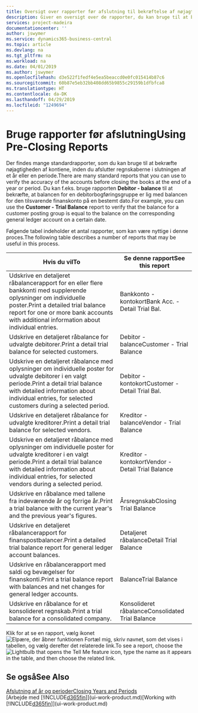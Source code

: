 ```yaml
---
title: Oversigt over rapporter før afslutning til bekræftelse af nøjagtigheden af konti | Microsoft Docs
description: Giver en oversigt over de rapporter, du kan bruge til at bekræfte nøjagtigheden af konti, inden du afslutter regnskaberne i slutningen af et år eller en periode.
services: project-madeira
documentationcenter: ''
author: jswymer
ms.service: dynamics365-business-central
ms.topic: article
ms.devlang: na
ms.tgt_pltfrm: na
ms.workload: na
ms.date: 04/01/2019
ms.author: jswymer
ms.openlocfilehash: d3e522f1fedf4e5ea5beaccd0e0fc015414b87c6
ms.sourcegitcommit: 60b87e5eb32bb408dd65b9855c29159b1dfbfca8
ms.translationtype: HT
ms.contentlocale: da-DK
ms.lasthandoff: 04/29/2019
ms.locfileid: "1249694"
---
```

# <a name="using-pre-closing-reports"></a><span data-ttu-id="7bd94-103">Bruge rapporter før afslutning</span><span class="sxs-lookup"><span data-stu-id="7bd94-103">Using Pre-Closing Reports</span></span>
<span data-ttu-id="7bd94-104">Der findes mange standardrapporter, som du kan bruge til at bekræfte nøjagtigheden af kontiene, inden du afslutter regnskaberne i slutningen af et år eller en periode.</span><span class="sxs-lookup"><span data-stu-id="7bd94-104">There are many standard reports that you can use to verify the accuracy of the accounts before closing the books at the end of a year or period.</span></span> <span data-ttu-id="7bd94-105">Du kan f.eks. bruge rapporten **Debitor - balance** til at bekræfte, at balancen for en debitorbogføringsgruppe er lig med balancen for den tilsvarende finanskonto på en bestemt dato.</span><span class="sxs-lookup"><span data-stu-id="7bd94-105">For example, you can use the **Customer - Trial Balance** report to verify that the balance for a customer posting group is equal to the balance on the corresponding general ledger account on a certain date.</span></span>

<span data-ttu-id="7bd94-106">Følgende tabel indeholder et antal rapporter, som kan være nyttige i denne proces.</span><span class="sxs-lookup"><span data-stu-id="7bd94-106">The following table describes a number of reports that may be useful in this process.</span></span>

| <span data-ttu-id="7bd94-107">Hvis du vil</span><span class="sxs-lookup"><span data-stu-id="7bd94-107">To</span></span> | <span data-ttu-id="7bd94-108">Se denne rapport</span><span class="sxs-lookup"><span data-stu-id="7bd94-108">See this report</span></span> |
| --- | --- |
| <span data-ttu-id="7bd94-109">Udskrive en detaljeret råbalancerapport for en eller flere bankkonti med supplerende oplysninger om individuelle poster.</span><span class="sxs-lookup"><span data-stu-id="7bd94-109">Print a detailed trial balance report for one or more bank accounts with additional information about individual entries.</span></span> |<span data-ttu-id="7bd94-110">Bankkonto - kontokort</span><span class="sxs-lookup"><span data-stu-id="7bd94-110">Bank Acc. - Detail Trial Bal.</span></span> |
| <span data-ttu-id="7bd94-111">Udskrive en detaljeret råbalance for udvalgte debitorer.</span><span class="sxs-lookup"><span data-stu-id="7bd94-111">Print a detail trial balance for selected customers.</span></span> |<span data-ttu-id="7bd94-112">Debitor - balance</span><span class="sxs-lookup"><span data-stu-id="7bd94-112">Customer - Trial Balance</span></span> |
| <span data-ttu-id="7bd94-113">Udskrive en detaljeret råbalance med oplysninger om individuelle poster for udvalgte debitorer i en valgt periode.</span><span class="sxs-lookup"><span data-stu-id="7bd94-113">Print a detail trial balance with detailed information about individual entries, for selected customers during a selected period.</span></span> |<span data-ttu-id="7bd94-114">Debitor - kontokort</span><span class="sxs-lookup"><span data-stu-id="7bd94-114">Customer - Detail Trial Bal.</span></span> |
| <span data-ttu-id="7bd94-115">Udskrive en detaljeret råbalance for udvalgte kreditorer.</span><span class="sxs-lookup"><span data-stu-id="7bd94-115">Print a detail trial balance for selected vendors.</span></span> |<span data-ttu-id="7bd94-116">Kreditor - balance</span><span class="sxs-lookup"><span data-stu-id="7bd94-116">Vendor - Trial Balance</span></span> |
| <span data-ttu-id="7bd94-117">Udskrive en detaljeret råbalance med oplysninger om individuelle poster for udvalgte kreditorer i en valgt periode.</span><span class="sxs-lookup"><span data-stu-id="7bd94-117">Print a detail trial balance with detailed information about individual entries, for selected vendors during a selected period.</span></span> |<span data-ttu-id="7bd94-118">Kreditor - kontokort</span><span class="sxs-lookup"><span data-stu-id="7bd94-118">Vendor - Detail Trial Balance</span></span> |
| <span data-ttu-id="7bd94-119">Udskrive en råbalance med tallene fra indeværende år og forrige år.</span><span class="sxs-lookup"><span data-stu-id="7bd94-119">Print a trial balance with the current year's and the previous year's figures.</span></span> |<span data-ttu-id="7bd94-120">Årsregnskab</span><span class="sxs-lookup"><span data-stu-id="7bd94-120">Closing Trial Balance</span></span> |
| <span data-ttu-id="7bd94-121">Udskrive en detaljeret råbalancerapport for finanspostbalancer.</span><span class="sxs-lookup"><span data-stu-id="7bd94-121">Print a detailed trial balance report for general ledger account balances.</span></span> |<span data-ttu-id="7bd94-122">Detaljeret råbalance</span><span class="sxs-lookup"><span data-stu-id="7bd94-122">Detail Trial Balance</span></span> |
| <span data-ttu-id="7bd94-123">Udskrive en råbalancerapport med saldi og bevægelser for finanskonti.</span><span class="sxs-lookup"><span data-stu-id="7bd94-123">Print a trial balance report with balances and net changes for general ledger accounts.</span></span> |<span data-ttu-id="7bd94-124">Balance</span><span class="sxs-lookup"><span data-stu-id="7bd94-124">Trial Balance</span></span> |
| <span data-ttu-id="7bd94-125">Udskrive en råbalance for et konsolideret regnskab.</span><span class="sxs-lookup"><span data-stu-id="7bd94-125">Print a trial balance for a consolidated company.</span></span> |<span data-ttu-id="7bd94-126">Konsolideret råbalance</span><span class="sxs-lookup"><span data-stu-id="7bd94-126">Consolidated Trial Balance</span></span> |

<span data-ttu-id="7bd94-127">Klik for at se en rapport, vælg ikonet ![Elpære, der åbner funktionen Fortæl mig](media/ui-search/search_small.png "Fortæl mig, hvad du vil foretage dig"), skriv navnet, som det vises i tabellen, og vælg derefter det relaterede link.</span><span class="sxs-lookup"><span data-stu-id="7bd94-127">To see a report, choose the ![Lightbulb that opens the Tell Me feature](media/ui-search/search_small.png "Tell me what you want to do") icon, type the name as it appears in the table, and then choose the related link.</span></span>

## <a name="see-also"></a><span data-ttu-id="7bd94-128">Se også</span><span class="sxs-lookup"><span data-stu-id="7bd94-128">See Also</span></span>
[<span data-ttu-id="7bd94-129">Afslutning af år og perioder</span><span class="sxs-lookup"><span data-stu-id="7bd94-129">Closing Years and Periods</span></span>](year-close-years-periods.md)  
<span data-ttu-id="7bd94-130">[Arbejde med [!INCLUDE[d365fin](includes/d365fin_md.md)]](ui-work-product.md)</span><span class="sxs-lookup"><span data-stu-id="7bd94-130">[Working with [!INCLUDE[d365fin](includes/d365fin_md.md)]](ui-work-product.md)</span></span>

